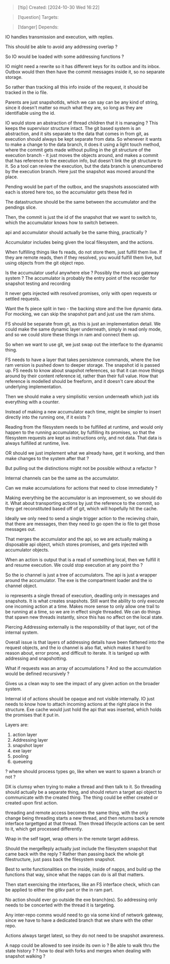 
>[!tip] Created: [2024-10-30 Wed 16:22]

>[!question] Targets: 

>[!danger] Depends: 

IO handles transmission and execution, with replies.

This should be able to avoid any addressing overlap ?

So IO would be loaded with some addressing functions ?

IO might need a rewrite so it has different keys for its outbox and its inbox.  Outbox would then then have the commit messages inside it, so no separate storage.

So rather than tracking all this info inside of the request, it should be tracked in the io file.

Parents are just snapshotIds, which we can say can be any kind of string, since it doesn't matter so much what they are, so long as they are identifiable using the id.

IO would store an abstraction of thread children that it is managing ?
This keeps the supervisor structure intact.
The git based system is an abstraction, and it sits separate to the data that comes in from git, as execution should always be kept separate from data.
So whenever it wants to make a change to the data branch, it does it using a light touch method, where the commit gets made without pulling in the git structure of the execution branch - it just moves the objects around, and makes a commit that has reference to the execution info, but doesn't link the git structure to it.  So a tool can review the execution, but the data branch is unencumbered by the execution branch.  Here just the snapshot was moved around the place.

Pending would be part of the outbox, and the snapshots assosciated with each is stored here too, so the accumulator gets these fed in 

The datastructure should be the same between the accumulator and the pendings slice.

Then, the commit is just the id of the snapshot that we want to switch to, which the accumulator knows how to switch between.

api and accumulator should actually be the same thing, practically ?

Accumulator includes being given the local filesystem, and the actions.

When fulfilling things like fs reads, do not store them, just fulfill them live.  If they are remote reads, then if they resolved, you would fulfill them live, but using objects from the git object repo.

Is the accumulator useful anywhere else ?
Possibly the mock api gateway system ?
The accumulator is probably the entry point of the recorder for snapshot testing and recording

It never gets injected with resolved promises, only with open requests or settled requests.

Want the fs piece split in two - the backing store and the live dynamic data.
For mocking, we can skip the snapshot part and just use the ram shims.

FS should be separate from git, as this is just an implementation detail.
We could make the same dynamic layer underneath, simply in read only mode, and so we could store these things in ram and connect them up.

So when we want to use git, we just swap out the interface to the dyanamic thing.

FS needs to have a layer that takes persistence commands, where the live ram version is pushed down to deeper storage.  The snapshot id is passed up.
FS needs to know about snapshot references, so that it can move things around by their content reference id, rather than their full value.
How that reference is modelled should be freeform, and it doesn't care about the underlying implementation.

Then we should make a very simplisitic version underneath which just ids everything with a counter.

Instead of making a new accumulator each time, might be simpler to insert directly into the running one, if it exists ?

Reading from the filesystem needs to be fulfilled at runtime, and would only happen to the running accumulator, by fulfilling its promises, so that the filesystem requests are kept as instructions only, and not data.  That data is always fulfilled at runtime, live.

OR should we just implement what we already have, get it working, and then make changes to the system after that ?

But pulling out the distinctions might not be possible without a refactor ?

Internal channels can be the same as the accumulator.

Can we make accumulations for actions that need to close immediately ?

Making everything be the accumulator is an improvement, so we should do it.
What about transporting actions by just the reference to the commit, so they get reconstituted based off of git, which will hopefully hit the cache.

Ideally we only need to send a single trigger action to the recieving chain, that there are messages, then they need to go open the io file to get those messages out.

That merges the accumulator and the api, so we are actually making a disposable api object, which stores promises, and gets injected with accumulator objects.

When an action is output that is a read of something local, then we fulfill it and resume execution.  We could stop execution at any point tho ?

So the io channel is just a tree of accumulators.
The api is just a wrapper around the accumulator.
The exe is the compartment loader and the io channel object.

io represents a single thread of execution, deadling only in messages and snapshots.  It is what creates snapshots.
Still want the ability to only execute one incoming action at a time.
Makes more sense to only allow one trail to be running at a time, so we are in effect single threaded.  We can do things that spawn new threads instantly, since this has no affect on the local state.

Piercing
Addressing externally is the responsbility of that layer, not of the internal system.

Overall issue is that layers of addressing details have been flattened into the request objects, and the io channel is also flat, which makes it hard to reason about, error prone, and difficult to iterate.  It is tanlged up with addressing and snapshotting.

What if requests was an array of accumulations ?
And so the accumulation would be defined recursively ?

Gives us a clean way to see the impact of any given action on the broader system.

Internal id of actions should be opaque and not visible internally.  IO just needs to know how to attach incoming actions at the right place in the structure.  Exe cache would just hold the api that was inserted, which holds the promises that it put in.

Layers are:
1. action layer
2. Addressing layer
3. snapshot layer
4. exe layer
5. pooling
6. queueing

? where should process types go, like when we want to spawn a branch or not ?

DX is clumsy when trying to make a thread and then talk to it.
So threading should actually be a separate thing, and should return a target api object to communicate with the created thing.
The thing could be either created or created upon first action.

threading and remote access becomes the same thing, with the only change being threading starts a new thread, and then returns back a remote interface targettged at that thread.  Then thread lifecycle actions can be sent to it, which get processed differently.

Wrap in the self taget, wrap others in the remote target address.

Should the mergeReply actually just include the filesystem snapshot that came back with the reply ?  Rather than passing back the whole git filestructure, just pass back the filesystem snapshot.

Best to write functionalities on the inside, inside of napps, and build up the functions that way, since what the napps can do is all that matters.

Then start exercising the interfaces, like an FS interface check, which can be applied to either the gitkv part or the in ram part.

No action should ever go outside the exe branch(es).
So addressing only needs to be concerted with the thread it is targeting.

Any inter-repo comms would need to go via some kind of network gateway, since we have to have a dedicated branch that we share with the other repo.

Actions always target latest, so they do not need to be snapshot awareness.

A napp could be allowed to see inside its own io ?
Be able to walk thru the state history ?
? how to deal with forks and merges when dealing with snapshot walking ?